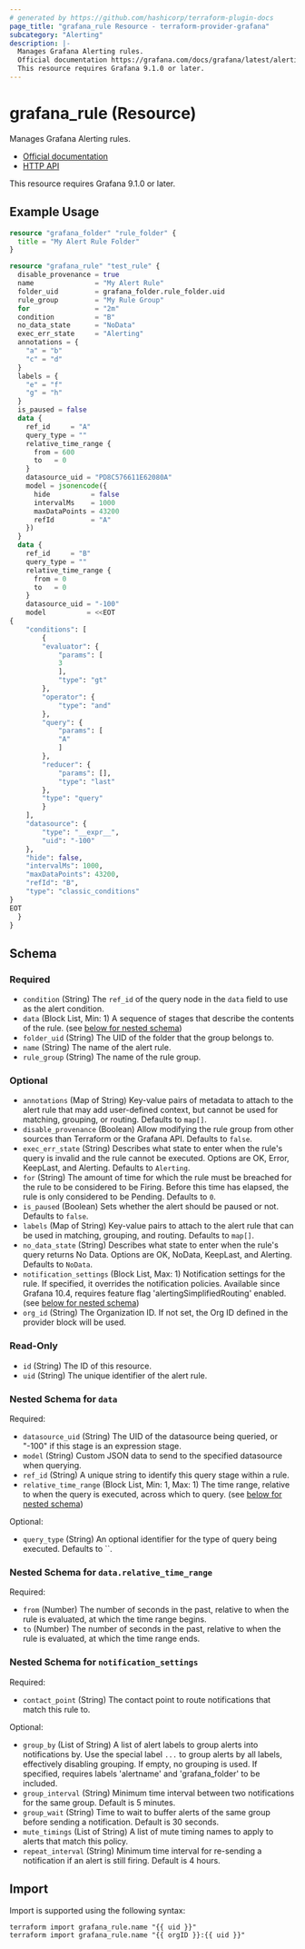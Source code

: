```yaml
---
# generated by https://github.com/hashicorp/terraform-plugin-docs
page_title: "grafana_rule Resource - terraform-provider-grafana"
subcategory: "Alerting"
description: |-
  Manages Grafana Alerting rules.
  Official documentation https://grafana.com/docs/grafana/latest/alerting/set-up/provision-alerting-resources/terraform-provisioning/HTTP API https://grafana.com/docs/grafana/latest/developers/http_api/alerting_provisioning/#alert-rules
  This resource requires Grafana 9.1.0 or later.
---
```


# grafana_rule (Resource)

Manages Grafana Alerting rules.

* [Official documentation](https://grafana.com/docs/grafana/latest/alerting/set-up/provision-alerting-resources/terraform-provisioning/)
* [HTTP API](https://grafana.com/docs/grafana/latest/developers/http_api/alerting_provisioning/#alert-rules)

This resource requires Grafana 9.1.0 or later.

## Example Usage

```terraform
resource "grafana_folder" "rule_folder" {
  title = "My Alert Rule Folder"
}

resource "grafana_rule" "test_rule" {
  disable_provenance = true
  name               = "My Alert Rule"
  folder_uid         = grafana_folder.rule_folder.uid
  rule_group         = "My Rule Group"
  for                = "2m"
  condition          = "B"
  no_data_state      = "NoData"
  exec_err_state     = "Alerting"
  annotations = {
    "a" = "b"
    "c" = "d"
  }
  labels = {
    "e" = "f"
    "g" = "h"
  }
  is_paused = false
  data {
    ref_id     = "A"
    query_type = ""
    relative_time_range {
      from = 600
      to   = 0
    }
    datasource_uid = "PD8C576611E62080A"
    model = jsonencode({
      hide          = false
      intervalMs    = 1000
      maxDataPoints = 43200
      refId         = "A"
    })
  }
  data {
    ref_id     = "B"
    query_type = ""
    relative_time_range {
      from = 0
      to   = 0
    }
    datasource_uid = "-100"
    model          = <<EOT
{
    "conditions": [
        {
        "evaluator": {
            "params": [
            3
            ],
            "type": "gt"
        },
        "operator": {
            "type": "and"
        },
        "query": {
            "params": [
            "A"
            ]
        },
        "reducer": {
            "params": [],
            "type": "last"
        },
        "type": "query"
        }
    ],
    "datasource": {
        "type": "__expr__",
        "uid": "-100"
    },
    "hide": false,
    "intervalMs": 1000,
    "maxDataPoints": 43200,
    "refId": "B",
    "type": "classic_conditions"
}
EOT
  }
}
```

<!-- schema generated by tfplugindocs -->
## Schema

### Required

- `condition` (String) The `ref_id` of the query node in the `data` field to use as the alert condition.
- `data` (Block List, Min: 1) A sequence of stages that describe the contents of the rule. (see [below for nested schema](#nestedblock--data))
- `folder_uid` (String) The UID of the folder that the group belongs to.
- `name` (String) The name of the alert rule.
- `rule_group` (String) The name of the rule group.

### Optional

- `annotations` (Map of String) Key-value pairs of metadata to attach to the alert rule that may add user-defined context, but cannot be used for matching, grouping, or routing. Defaults to `map[]`.
- `disable_provenance` (Boolean) Allow modifying the rule group from other sources than Terraform or the Grafana API. Defaults to `false`.
- `exec_err_state` (String) Describes what state to enter when the rule's query is invalid and the rule cannot be executed. Options are OK, Error, KeepLast, and Alerting. Defaults to `Alerting`.
- `for` (String) The amount of time for which the rule must be breached for the rule to be considered to be Firing. Before this time has elapsed, the rule is only considered to be Pending. Defaults to `0`.
- `is_paused` (Boolean) Sets whether the alert should be paused or not. Defaults to `false`.
- `labels` (Map of String) Key-value pairs to attach to the alert rule that can be used in matching, grouping, and routing. Defaults to `map[]`.
- `no_data_state` (String) Describes what state to enter when the rule's query returns No Data. Options are OK, NoData, KeepLast, and Alerting. Defaults to `NoData`.
- `notification_settings` (Block List, Max: 1) Notification settings for the rule. If specified, it overrides the notification policies. Available since Grafana 10.4, requires feature flag 'alertingSimplifiedRouting' enabled. (see [below for nested schema](#nestedblock--notification_settings))
- `org_id` (String) The Organization ID. If not set, the Org ID defined in the provider block will be used.

### Read-Only

- `id` (String) The ID of this resource.
- `uid` (String) The unique identifier of the alert rule.

<a id="nestedblock--data"></a>
### Nested Schema for `data`

Required:

- `datasource_uid` (String) The UID of the datasource being queried, or "-100" if this stage is an expression stage.
- `model` (String) Custom JSON data to send to the specified datasource when querying.
- `ref_id` (String) A unique string to identify this query stage within a rule.
- `relative_time_range` (Block List, Min: 1, Max: 1) The time range, relative to when the query is executed, across which to query. (see [below for nested schema](#nestedblock--data--relative_time_range))

Optional:

- `query_type` (String) An optional identifier for the type of query being executed. Defaults to ``.

<a id="nestedblock--data--relative_time_range"></a>
### Nested Schema for `data.relative_time_range`

Required:

- `from` (Number) The number of seconds in the past, relative to when the rule is evaluated, at which the time range begins.
- `to` (Number) The number of seconds in the past, relative to when the rule is evaluated, at which the time range ends.



<a id="nestedblock--notification_settings"></a>
### Nested Schema for `notification_settings`

Required:

- `contact_point` (String) The contact point to route notifications that match this rule to.

Optional:

- `group_by` (List of String) A list of alert labels to group alerts into notifications by. Use the special label `...` to group alerts by all labels, effectively disabling grouping. If empty, no grouping is used. If specified, requires labels 'alertname' and 'grafana_folder' to be included.
- `group_interval` (String) Minimum time interval between two notifications for the same group. Default is 5 minutes.
- `group_wait` (String) Time to wait to buffer alerts of the same group before sending a notification. Default is 30 seconds.
- `mute_timings` (List of String) A list of mute timing names to apply to alerts that match this policy.
- `repeat_interval` (String) Minimum time interval for re-sending a notification if an alert is still firing. Default is 4 hours.

## Import

Import is supported using the following syntax:

```shell
terraform import grafana_rule.name "{{ uid }}"
terraform import grafana_rule.name "{{ orgID }}:{{ uid }}"
```
